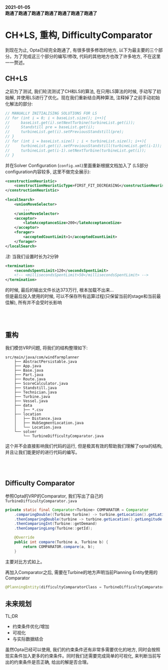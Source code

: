 **2021-01-05**<br/>
**跑通了跑通了跑通了跑通了跑通了跑通了跑通了**
# CH+LS, 重构, DifficultyComparator
到现在为止, Opta已经完全跑通了, 有很多很多修改的地方, 以下为最主要的三个部分。为了完成这三个部分的编写/修改, 代码的其他地方也改了许多地方, 不在这里一一赘述。

## CH+LS
之前为了测试, 我们轮流测试了CH和LS的算法, 在只用LS算法的时候, 手动写了初始解, 并使用LS进行了优化。现在我们重新结合两种算法, 注释掉了之前手动初始化解法的部分:
```Java
// MANUALLY INITIALISING SOLUTIONS FOR LS
// for (int i = 0; i < baseList.size(); i++){
//     baseList.get(i).setNextTurbine(turbineList.get(i));
//     Standstill pre = baseList.get(i);
//     turbineList.get(i).setPreviousStandstill(pre);
// }
// for (int i = baseList.size() ; i < turbineList.size(); i++){
//     turbineList.get(i).setPreviousStandstill(turbineList.get(i-1));
//     turbineList.get(i-1).setNextTurbine(turbineList.get(i));
// }
```
并在Solver Configuration (`config.xml`)里面重新根据文档加入了 (LS部分configuration内容较多, 这里不做完全展示):
```XML
<constructionHeuristic>
    <constructionHeuristicType>FIRST_FIT_DECREASING</constructionHeuristicType>
</constructionHeuristic>
    
<localSearch>
    <unionMoveSelector>
        ...
    </unionMoveSelector>
    <acceptor>
        <lateAcceptanceSize>200</lateAcceptanceSize>
    </acceptor>
    <forager>
        <acceptedCountLimit>1</acceptedCountLimit>
    </forager>
</localSearch>
```

*注:* 当我们设置时长为2分钟
```XML
<termination>
    <secondsSpentLimit>120</secondsSpentLimit>
    <!-- <millisecondsSpentLimit>50</millisecondsSpentLimit> -->
</termination>
```
的时候, 最后的输出文件长达373万行, 根本加载不出来...<br/>
但是最后投入使用的时候, 可以不保存所有运算过程(只保留当前的stage和当前最佳解), 所有并不会受时长影响


<br/>
<br/>

## 重构
我们模仿VRP问题, 将我们的结构整理如下:
```
src/main/java/com/windfarmplanner
    ├── AbstractPersistable.java
    ├── App.java
    ├── Base.java
    ├── Part.java
    ├── Route.java
    ├── ScoreCalculator.java
    ├── Standstill.java
    ├── Technician.java
    ├── Turbine.java
    ├── Vessel.java
    ├── data
    │   ├── *.csv
    ├── location
    │   ├── Distance.java
    │   ├── HubSegmentLocation.java
    │   └── Location.java
    └── solver
        └── TurbineDifficultyComparator.java
```

这个并不会直接影响我们代码的运行, 但是极其有效的帮助我们理解了opta的结构, 并且让我们能更好的进行代码的编写。

<br/>
<br/>

## Difficulty Comparator
参照Opta的VRP的Comparator, 我们写出了自己的`TurbineDifficultyComparator.java`
```Java
private static final Comparator<Turbine> COMPARATOR = Comparator
    .comparingDouble((Turbine turbine) -> turbine.getLocation().getLatitude())
    .thenComparingDouble(turbine -> turbine.getLocation().getLongitude())
    .thenComparingInt(Turbine::getDemand)
    .thenComparingLong(Turbine::getId);

    @Override
    public int compare(Turbine a, Turbine b) {
        return COMPARATOR.compare(a, b);
    }
```
主要对比方式如上。

再加入Comparator之后, 需要在Turbine的地方声明当前Planning Entity使用的Comparator
```Java
@PlanningEntity(difficultyComparatorClass = TurbineDifficultyComparator.class)
```

## 未来规划
TL;DR
- 约束条件优化/增加
- 可视化
- 与实际数据结合

虽然Opta已经可以使用, 我们的约束条件还有非常多需要优化的地方, 同时会按照现实条件加入更多的约束条件。同时我们还需要完成简单的可视化, 来判断当前写出的约束条件是否正确, 给出的解是否合理。
